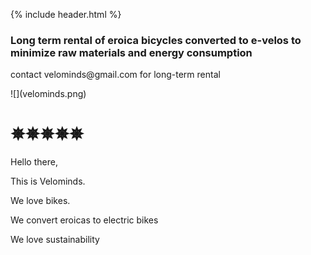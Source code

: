 {% include header.html %}

### Long term rental of eroica bicycles converted to e-velos to minimize raw materials and energy consumption
<p> contact velominds@gmail.com for long-term rental </p>

<animatable-component autoplay iterations="3" animation="heartBeat" easing="ease-in" duration="1000">
![](velominds.png)
<h1> ✵✵✵✵✵</h1>

<p>Hello there,</p>

<p>This is Velominds.</p>
<p>We love bikes.</p>
<p>We convert eroicas to electric bikes</p>
<p>We love sustainability</p>

</animatable-component>

